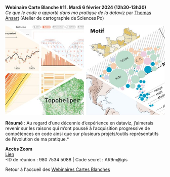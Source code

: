 **Webinaire Carte Blanche #11. Mardi 6 février 2024 (12h30-13h30)** </br>
_Ce que le code a apporté dans ma pratique de la dataviz_ par [Thomas Ansart](https://thomasansart.info/) (Atelier de cartographie de Sciences Po) </br>

![alt text](./ansart.jpg)

**Résumé** : Au regard d’une décennie d’expérience en dataviz, j’aimerais revenir sur les raisons qui m’ont poussé à l’acquisition progressive de compétences en code ainsi que sur plusieurs projets/outils représentatifs de l’évolution de ma pratique.*

**Accès Zoom** </br>
[Lien](https://cnrs.zoom.us/j/98075345088?pwd=cElvUy94dXpOTUZPMmJaVldmdS8rUT09) </br>
-ID de réunion : 980 7534 5088 | Code secret : AR9m@gis </br>

Retour à l'accueil des [Webinaires Cartes Blanches](https://github.com/magisAR9/webinaires)
